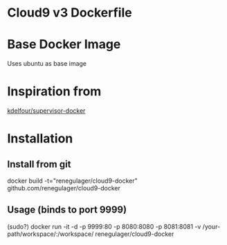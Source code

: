 Cloud9 v3 Dockerfile
=============


# Base Docker Image
Uses ubuntu as base image

# Inspiration from 
[kdelfour/supervisor-docker](https://registry.hub.docker.com/u/kdelfour/supervisor-docker/)

# Installation

## Install from git
docker build -t="renegulager/cloud9-docker" github.com/renegulager/cloud9-docker

## Usage  (binds to port 9999)

 (sudo?)   docker run -it -d -p 9999:80 -p 8080:8080 -p 8081:8081 -v /your-path/workspace/:/workspace/ renegulager/cloud9-docker


